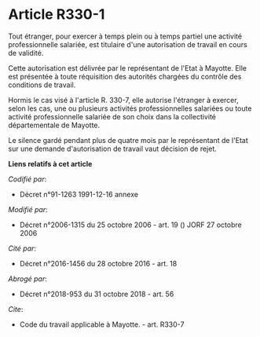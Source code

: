 # Article R330-1

Tout étranger, pour exercer à temps plein ou à temps partiel une activité professionnelle salariée, est titulaire d'une
autorisation de travail en cours de validité. 

Cette autorisation est délivrée par le représentant de l'Etat à Mayotte. Elle est présentée à toute réquisition des autorités
chargées du contrôle des conditions de travail. 

Hormis le cas visé à l'article R. 330-7, elle autorise l'étranger à exercer, selon les cas, une ou plusieurs activités
professionnelles salariées ou toute activité professionnelle salariée de son choix dans la collectivité départementale de
Mayotte. 

Le silence gardé pendant plus de quatre mois par le représentant de l'Etat sur une demande d'autorisation de travail vaut
décision de rejet.

**Liens relatifs à cet article**

_Codifié par_:

  - Décret n°91-1263 1991-12-16 annexe

_Modifié par_:

  - Décret n°2006-1315 du 25 octobre 2006 - art. 19 () JORF 27 octobre 2006

_Cité par_:

  - Décret n°2016-1456 du 28 octobre 2016 - art. 18

_Abrogé par_:

  - Décret n°2018-953 du 31 octobre 2018 - art. 56

_Cite_:

  - Code du travail applicable à Mayotte. - art. R330-7
